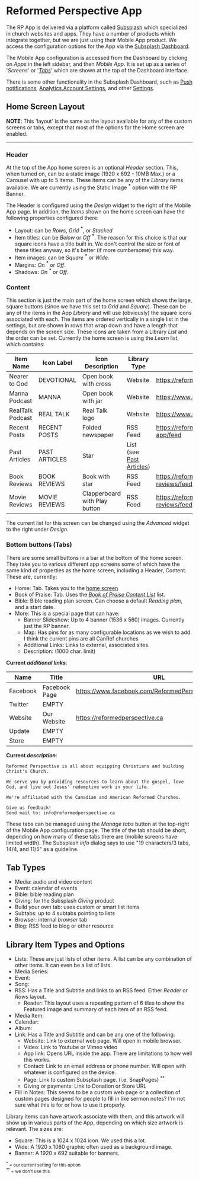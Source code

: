 # Reformed Perspective App

The RP App is delivered via a platform called [Subsplash](https://www.subsplash.com/) which specialized in church websites and apps. They have a number of products which integrate together, but we are just using their Mobile App product. We access the configuration options for the App via the [Subsplash Dashboard](https://dashboard.subsplash.com).

The Mobile App configuration is accessed from the Dashboard by clicking on *Apps* in the left sidebar, and then *Mobile App*. It is set up as a series of '*Screens*' or '[*Tabs*](index.md#bottom-buttons-tabs)' which are shown at the top of the Dashboard interface.

There is some other functionality in the Subsplash Dashboard, such as [Push notifications](pushnotifications.md), [Analytics](analytics.md),[Account Settings](account.md), and other [Settings](settings.md).

## Home Screen Layout

**NOTE**: This 'layout' is the same as the layout available for any of the custom screens or tabs, except that most of the options for the Home screen are enabled.

---

### Header

At the top of the App home screen is an optional *Header* section. This, when turned on, can be a static image (1920 x 692 - 10MB Max.) or a Carousel with up to 5 items. These items can be any of the *Library* items available. We are currently using the Static Image **<sup>\*</sup>** option with the RP Banner.

The Header is configured using the *Design* widget to the right of the Mobile App page. In addition, the *Items* shown on the home screen can have the following properties configured there:

- Layout: can be *Rows*, *Grid* **<sup>\*</sup>**, or *Stacked*
- Item titles: can be *Below* or *Off* **<sup>\*</sup>**. The reason for this choice is that our square icons have a title built in. We don't control the size or font of these titles anyway, so it's better (if more cumbersome) this way.
- Item images: can be *Square* **<sup>\*</sup>** or *Wide*.
- Margins: *On* **<sup>\*</sup>** or *Off*.
- Shadows: *On* **<sup>\*</sup>** or *Off*.

### Content

This section is just the main part of the home screen which shows the large, square buttons (since we have this set to *Grid* and *Square*). These can be any of the items in the App *Library* and will use (obviously) the square icons associated with each. The items are ordered vertically in a single list in the settings, but are shown in rows that wrap down and have a length that depends on the screen size. These icons are taken from a Library *List* and the order can be set. Currently the home screen is using the *Learn* list, which contains:

|Item Name|Icon Label|Icon Description|Library Type|URL|Layout|
|----|-----|----|----|---|-----|
|Nearer to God|DEVOTIONAL|Open book with cross|Website|https://reformedperspective.ca/devotional-app||
|Manna Podcast|MANNA|Open book with jar|Website|https://www.mannapodcast.ca/||
|RealTalk Podcast|REAL TALK|Real Talk logo|Website|https://www.realtalkpodcast.ca/||
|Recent Posts|RECENT POSTS|Folded newspaper|RSS Feed|https://reformedperspective.ca/category/news,rp-app/feed|Reader|
|Past Articles|PAST ARTICLES|Star|List (see [Past Articles](pastarticles.md))|||
|Book Reviews|BOOK REVIEWS|Book with star|RSS Feed|https://reformedperspective.ca/category/book-reviews/feed|Reader|
|Movie Reviews|MOVIE REVIEWS|Clapperboard with Play button|RSS Feed|https://reformedperspective.ca/category/movie-reviews/feed|Reader|

The current list for this screen can be changed using the *Advanced* widget to the right under *Design*.

### Bottom buttons (Tabs)

There are some small buttons in a bar at the bottom of the home screen. They take you to various different app screens some of which have the same kind of properties as the home screen, including a Header, Content. These are, currently:

- Home: Tab. Takes you to the [home screen](index.md#home-screen-layout)
- Book of Praise: Tab. Uses the [*Book of Praise Content List*](bookofpraise.md) list.
- Bible: Bible reading plan screen. Can choose a default *Reading plan*, and a start date.
- More: This is a special page that can have:
    - Banner Slideshow: Up to 4 banner (1536 x 560) images. Currently just the RP banner.
    - Map: Has pins for as many configurable locations as we wish to add. I think the current pins are all CanRef churches
    - Additional Links: Links to external, associated sites.
    - Description: (1000 char. limit)

**Current *additional links***:

|Name|Title|URL|
|---|---|---|
|Facebook|Facebook Page|https://www.facebook.com/ReformedPerspectiveMagazine|
|Twitter|EMPTY||
|Website|Our Website|https://reformedperspective.ca|
|Update|EMPTY||
|Store|EMPTY||

**Current *description***:

```text
Reformed Perspective is all about equipping Christians and building Christ's Church. 

We serve you by providing resources to learn about the gospel, love God, and live out Jesus' redemptive work in your life.

We're affiliated with the Canadian and American Reformed Churches.

Give us feedback!  
Send mail to: info@reformedperspective.ca
```

These tabs can be managed using the *Manage tabs* button at the top-right of the Mobile App configuration page. The title of the tab should be short, depending on how many of these tabs there are (mobile screens have limited width). The Subsplash *info* dialog says to use "19 characters/3 tabs, 14/4, and 11/5" as a guideline.

## Tab Types

- Media: audio and video content
- Event: calendar of events
- Bible: bible reading plan
- Giving: for the Subsplash *Giving* product
- Build your own tab: uses custom or smart list items
- Subtabs: up to 4 subtabs pointing to lists
- Browser: internal *browser* tab
- Blog: RSS feed to blog or other resource

## Library Item Types and Options

- Lists: These are just lists of other items. A list can be any combination of other items. It can even be a list of lists.
- Media Series:
- Event:
- Song:
- RSS: Has a Title and Subtitle and links to an RSS feed. Either *Reader* or *Rows* layout.
    - Reader: This layout uses a repeating pattern of 6 tiles to show the Featured image and summary of each item of an RSS feed.
- Media Item:
- Calendar:
- Album:
- Link: Has a Title and Subtitle and can be any one of the following:
    - Website: Link to external web page. Will open in mobile browser.
    - Video: Link to Youtube or Vimeo video
    - App link: Opens URL inside the app. There are limitations to how well this works.
    - Contact: Link to an email address or phone number. Will open with whatever is configured on the device.
    - Page: Link to custom Subsplash page. (i.e. SnapPages) <sup>\**</sup>
    - Giving or payments: Link to Donation or Store URL
- Fill In Notes: This seems to be a custom web page or a collection of custom pages designed for people to fill in like sermon notes? I'm not sure what this is for or how to use it properly.

Library items can have artwork associate with them, and this artwork will show up in various parts of the App, depending on which size artwork is relevant. The sizes are:

- Square: This is a 1024 x 1024 icon. We used this a lot.
- Wide: A 1920 x 1080 graphic often used as a background image.
- Banner: A 1920 x 692 suitable for banners.

<sub><sup>\*</sup> = our current setting for this option</sub><br>
<sub><sup>\**</sup> = we don't use this</sub>
